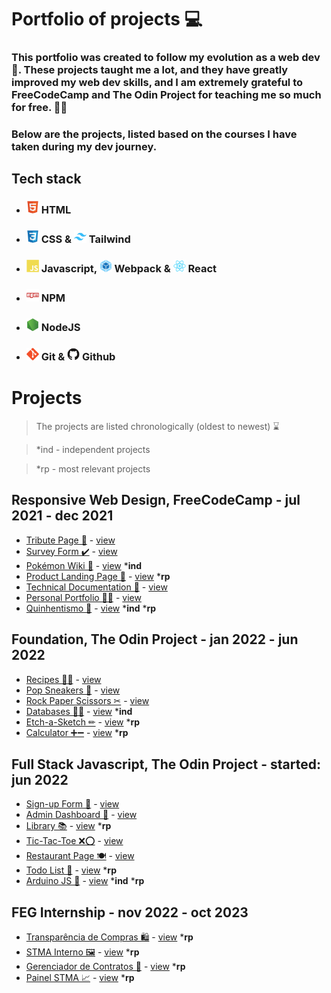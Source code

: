 # Portfolio of projects 💻
### This portfolio was created to follow my evolution as a web dev 📘. These projects taught me a lot, and they have greatly improved my web dev skills, and I am extremely grateful to FreeCodeCamp and The Odin Project for teaching me so much for free. 👨‍💻
### Below are the projects, listed based on the courses I have taken during my dev journey.

## Tech stack
- ### **<img src="https://github.com/devicons/devicon/blob/master/icons/html5/html5-original.svg" height="20" width="20"> HTML**

- ### **<img src="https://github.com/devicons/devicon/blob/master/icons/css3/css3-original.svg" height="20" width="20"> CSS** & **<img src="https://github.com/devicons/devicon/blob/master/icons/tailwindcss/tailwindcss-plain.svg" height="20" width="20"> Tailwind**

- ### **<img src="https://github.com/devicons/devicon/blob/master/icons/javascript/javascript-plain.svg" height="20" width="20"> Javascript**, **<img src="https://github.com/devicons/devicon/blob/master/icons/webpack/webpack-original.svg" height="20" width="20"> Webpack** & **<img src="https://github.com/devicons/devicon/blob/master/icons/react/react-original.svg" height="20" width="20"> React**

- ### **<img src="https://github.com/devicons/devicon/blob/master/icons/npm/npm-original-wordmark.svg" height="20" width="20"> NPM**
- ### **<img src="https://github.com/devicons/devicon/blob/master/icons/nodejs/nodejs-original.svg" height="20" width="20"> NodeJS**

- ### **<img src="https://github.com/devicons/devicon/blob/master/icons/git/git-original.svg" height="20" width="20"> Git & <img src="https://github.com/devicons/devicon/blob/master/icons/github/github-original.svg" height="20" width="20"> Github**

# Projects
> The projects are listed chronologically (oldest to newest) ⌛

> *ind - independent projects 

> *rp - most relevant projects

## Responsive Web Design, FreeCodeCamp - jul 2021 - dec 2021
- [Tribute Page 🦼](https://github.com/jv-aquino/Tribute-Page) - [view](https://jv-aquino.github.io/Tribute-Page/)
- [Survey Form ✔️](https://github.com/jv-aquino/Survey-Form) - [view](https://jv-aquino.github.io/Survey-Form/)
- [Pokémon Wiki 📑](https://github.com/jv-aquino/pokemon-wiki) - [view](https://jv-aquino.github.io/pokemon-wiki/) ***ind**
- [Product Landing Page 🌳](https://github.com/jv-aquino/Product-Landing-Page) - [view](https://jv-aquino.github.io/Product-Landing-Page/) ***rp**
- [Technical Documentation 🧾](https://github.com/jv-aquino/Technical-Documentation-Page) - [view](https://jv-aquino.github.io/Technical-Documentation-Page/)
- [Personal Portfolio 👨‍💼](https://github.com/jv-aquino/Personal-Portfolio) - [view](https://jv-aquino.github.io/Personal-Portfolio/)
- [Quinhentismo 📝](https://github.com/jv-aquino/quinhentismo) - [view](https://jv-aquino.github.io/quinhentismo/) ***ind** ***rp**

## Foundation, The Odin Project - jan 2022 - jun 2022
- [Recipes 👩‍🍳](https://github.com/jv-aquino/odin-recipes) - [view](https://jv-aquino.github.io/odin-recipes/)
- [Pop Sneakers 👟](https://github.com/jv-aquino/Odin-Landing-Page) - [view](https://jv-aquino.github.io/Odin-Landing-Page/)
- [Rock Paper Scissors ✂](https://github.com/jv-aquino/rock-paper-scissors) - [view](https://jv-aquino.github.io/rock-paper-scissors/) 
- [Databases 👨‍💻](https://github.com/jv-aquino/Banco-de-Dados) - [view](https://jv-aquino.github.io/Banco-de-Dados/) ***ind**
- [Etch-a-Sketch ✏](https://github.com/jv-aquino/etch-a-sketch) - [view](https://jv-aquino.github.io/etch-a-sketch/) ***rp**
- [Calculator ➕➖](https://github.com/jv-aquino/Calculator) - [view](https://jv-aquino.github.io/Calculator/) ***rp**

## Full Stack Javascript, The Odin Project - started: jun 2022
- [Sign-up Form 📝](https://github.com/jv-aquino/Sign-up-Form) - [view](https://jv-aquino.github.io/Sign-up-Form/)
- [Admin Dashboard 🦜](https://github.com/jv-aquino/Admin-Dashboard) - [view](https://jv-aquino.github.io/Admin-Dashboard/)
- [Library 📚](https://github.com/jv-aquino/Library) - [view](https://jv-aquino.github.io/Library/) ***rp**
- [Tic-Tac-Toe ❌⭕](https://github.com/jv-aquino/Tic-Tac-Toe) - [view](https://jv-aquino.github.io/Tic-Tac-Toe/)
- [Restaurant Page 🍽](https://github.com/jv-aquino/Restaurant-Page/) - [view](https://jv-aquino.github.io/Restaurant-Page/dist/)
- [Todo List 📆](https://github.com/jv-aquino/Todo-List) - [view](https://jv-aquino.github.io/Todo-List/) ***rp**
- [Arduino JS 🤖](https://github.com/jv-aquino/Arduino-Javascript) - [view](https://jv-aquino.github.io/Arduino-Javascript/) ***ind** ***rp**

## FEG Internship - nov 2022 - oct 2023
- [Transparência de Compras 🛍](https://github.com/jv-aquino/Transparencia-Compras) - [view](https://transparencia-compras.vercel.app/) ***rp**
- [STMA Interno 🖼️](https://github.com/jv-aquino/stma-interno) - [view](https://stma-interno.vercel.app/) ***rp**
- [Gerenciador de Contratos 🏬](https://github.com/jv-aquino/gerenciador-contratos) - [view](https://gerenciador-contratos.vercel.app/) ***rp**
- [Painel STMA 📈](https://github.com/jv-aquino/painel-stma) - [view](https://painel-stma.vercel.app/) ***rp**
